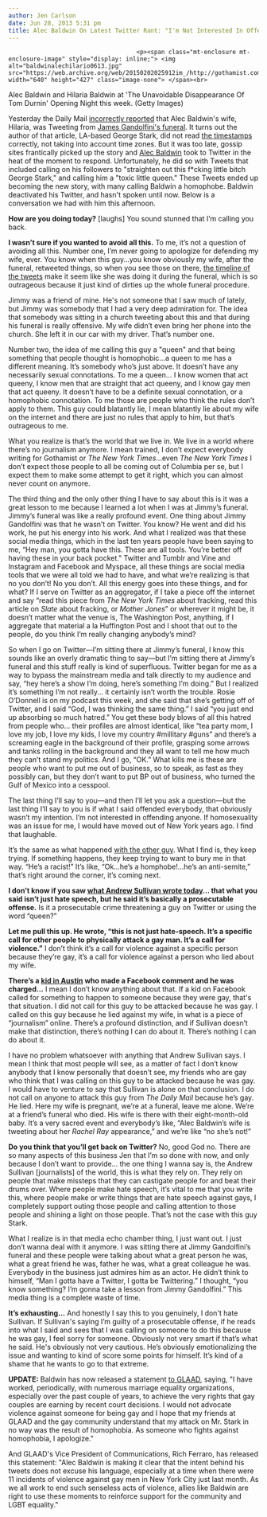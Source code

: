 ```yaml
---
author: Jen Carlson
date: Jun 28, 2013 5:31 pm
title: Alec Baldwin On Latest Twitter Rant: "I'm Not Interested In Offending Anyone"
---
```


	
										<p><span class="mt-enclosure mt-enclosure-image" style="display: inline;"> <img alt="baldwinalechilario0613.jpg" src="https://web.archive.org/web/20150202025912im_/http://gothamist.com/attachments/arts_jen/baldwinalechilario0613.jpg" width="640" height="427" class="image-none"> </span><br>
<span class="photo_caption">Alec Baldwin and Hilaria Baldwin at &apos;The Unavoidable Disappearance Of Tom Durnin&apos; Opening Night this week. (Getty Images)</span></p>

<p>Yesterday the Daily Mail <a href="https://web.archive.org/web/20150202025912/http://www.dailymail.co.uk/tvshowbiz/article-2350054/James-Gandolfini-funeral-Alec-Baldwins-pregnant-wife-Hilaria-TWEETS-Rachael-Ray-anniversary-gifts.html">incorrectly reported</a> that Alec Baldwin&apos;s wife, Hilaria, was Tweeting from <a href="https://web.archive.org/web/20150202025912/http://gothamist.com/2013/06/27/photos_edie_falco_steve_buscemi_mic.php#photo-23">James Gandolfini&apos;s funeral</a>. It turns out the author of that article, LA-based George Stark, did not read <a href="https://web.archive.org/web/20150202025912/http://mashable.com/2013/06/28/alec-baldwin-hilaria-tweet-funeral-controversy/">the timestamps</a> correctly, not taking into account time zones. But it was too late, gossip sites frantically picked up the story and <a href="https://web.archive.org/web/20150202025912/http://gothamist.com/tags/alecbaldwin">Alec Baldwin</a> took to Twitter in the heat of the moment to respond. Unfortunately, he did so with Tweets that included calling on his followers to &quot;straighten out this f*cking little bitch George Stark,&quot; and calling him a &quot;toxic little queen.&quot; These Tweets ended up becoming the new story, with many calling Baldwin a homophobe. Baldwin deactivated his Twitter, and hasn&apos;t spoken until now. Below is a conversation we had with him this afternoon.</p>

<p><strong>How are you doing today?</strong> [laughs] You sound stunned that I&#x2019;m calling you back.</p>

<p><strong>I wasn&#x2019;t sure if you wanted to avoid all this.</strong> To me, it&#x2019;s not a question of avoiding all this. Number one, I&#x2019;m never going to apologize for defending my wife, ever. You know when this guy&#x2026;you know obviously my wife, after the funeral, retweeted things, so when you see those on there, <a href="https://web.archive.org/web/20150202025912/https://twitter.com/AntDeRosa/status/350620521626472450">the timeline of the tweets</a> make it seem like she was doing it during the funeral, which is so outrageous because it just kind of dirties up the whole funeral procedure. </p>

<p>Jimmy was a friend of mine. He&apos;s not someone that I saw much of lately, but Jimmy was somebody that I had a very deep admiration for. The idea that somebody was sitting in a church tweeting about this and that during his funeral is really offensive. My wife didn&#x2019;t even bring her phone into the church. She left it in our car with my driver. That&#x2019;s number one. </p>

<p>Number two, the idea of me calling this guy a &quot;queen&quot; and that being something that people thought is homophobic&#x2026;a queen to me has a different meaning. It&#x2019;s somebody who&#x2019;s just above. It doesn&#x2019;t have any necessarily sexual connotations. To me a queen... I know women that act queeny, I know men that are straight that act queeny, and I know gay men that act queeny. It doesn&#x2019;t have to be a definite sexual connotation, or a homophobic connotation. To me those are people who think the rules don&#x2019;t apply to them. This guy could blatantly lie, I mean blatantly lie about my wife on the internet and there are just no rules that apply to him, but that&#x2019;s outrageous to me. </p>

<p>What you realize is that&#x2019;s the world that we live in. We live in a world where there&#x2019;s no journalism anymore. I mean trained, I don&#x2019;t expect everybody writing for Gothamist or <em>The New York Times</em>&#x2026;even <em>The New York Times</em> I don&#x2019;t expect those people to all be coming out of Columbia per se, but I expect them to make some attempt to get it right, which you can almost never count on anymore. </p>

<p>The third thing and the only other thing I have to say about this is it was a great lesson to me because I learned a lot when I was at Jimmy&#x2019;s funeral. Jimmy&#x2019;s funeral was like a really profound event. One thing about Jimmy Gandolfini was that he wasn&#x2019;t on Twitter. You know? He went and did his work, he put his energy into his work. And what I realized was that these social media things, which in the last ten years people have been saying to me, &#x201C;Hey man, you gotta have this. These are all tools. You&#x2019;re better off having these in your back pocket.&quot; Twitter and Tumblr and Vine and Instagram and Facebook and Myspace, all these things are social media tools that we were all told we had to have, and what we&#x2019;re realizing is that no you don&#x2019;t! No you don&#x2019;t. All this energy goes into these things, and for what? If I serve on Twitter as an aggregator, if I take a piece off the internet and say &#x201C;read this piece from <em>The New York Times</em> about fracking, read this article on <em>Slate</em> about fracking, or <em>Mother Jones</em>&#x201D; or wherever it might be, it doesn&#x2019;t matter what the venue is, The Washington Post, anything, if I aggregate that material a la Huffington Post and I shoot that out to the people, do you think I&#x2019;m really changing anybody&#x2019;s mind? </p>

<p>So when I go on Twitter&#x2014;I&#x2019;m sitting there at Jimmy&#x2019;s funeral, I know this sounds like an overly dramatic thing to say&#x2014;but I&#x2019;m sitting there at Jimmy&#x2019;s funeral and this stuff really is kind of superfluous. Twitter began for me as a way to bypass the mainstream media and talk directly to my audience and say, &#x201C;hey here&#x2019;s a show I&#x2019;m doing, here&#x2019;s something I&#x2019;m doing.&#x201D; But I realized it&#x2019;s something I&#x2019;m not really... it certainly isn&#x2019;t worth the trouble. Rosie O&#x2019;Donnell is on my podcast this week, and she said that she&#x2019;s getting off of Twitter, and I said &#x201C;God, I was thinking the same thing.&#x201D; I said &#x201C;you just end up absorbing so much hatred.&#x201D; You get these body blows of all this hatred from people who... their profiles are almost identical, like &#x201C;tea party mom, I love my job, I love my kids, I love my country #millitary #guns&#x201D; and there&#x2019;s a screaming eagle in the background of their profile, grasping some arrows and tanks rolling in the background and they all want to tell me how much they can&#x2019;t stand my politics. And I go, &#x201C;OK.&#x201D; What kills me is these are people who want to put me out of business, so to speak, as fast as they possibly can, but they don&#x2019;t want to put BP out of business, who turned the Gulf of Mexico into a cesspool. </p>

<p>The last thing I&#x2019;ll say to you&#x2014;and then I&#x2019;ll let you ask a question&#x2014;but the last thing I&#x2019;ll say to you is if what I said offended everybody, that obviously wasn&#x2019;t my intention. I&#x2019;m not interested in offending anyone. If homosexuality was an issue for me, I would have moved out of New York years ago. I find that laughable. </p>

<p>It&#x2019;s the same as what happened <a href="https://web.archive.org/web/20150202025912/http://gothamist.com/2013/02/17/alec_baldwin_accuses_ny_post_photog.php">with the other guy</a>. What I find is, they keep trying. If something happens, they keep trying to want to bury me in that way. &#x201C;He&#x2019;s a racist!&#x201D; It&#x2019;s like, &#x201C;Ok&#x2026;he&#x2019;s a homphobe!...he&#x2019;s an anti-semite,&#x201D; that&#x2019;s right around the corner, it&#x2019;s coming next.</p>

<p><strong>I don&#x2019;t know if you saw <a href="https://web.archive.org/web/20150202025912/http://dish.andrewsullivan.com/2013/06/28/alec-baldwins-homophobic-rant/">what Andrew Sullivan wrote today</a>... that what you said isn&#x2019;t just hate speech, but he said it&#x2019;s basically a prosecutable offense.</strong> Is it a prosecutable crime threatening a guy on Twitter or using the word &#x201C;queen?&#x201D;</p>

<p><strong>Let me pull this up. He wrote, &#x201C;this is not just hate-speech. It&#x2019;s a specific call for other people to physically attack a gay man. It&#x2019;s a call for violence.&#x201D;</strong> I don&#x2019;t think it&#x2019;s a call for violence against a specific person because they&#x2019;re gay, it&#x2019;s a call for violence against a person who lied about my wife.</p>

<p><strong>There&#x2019;s a <a href="https://web.archive.org/web/20150202025912/http://www.huffingtonpost.com/2013/06/27/teenager-justin-carter-facebook-comment-jail_n_3512025.html">kid in Austin</a> who made a Facebook comment and he was charged...</strong> I mean I don&#x2019;t know anything about that. If a kid on Facebook called for something to happen to someone because they were gay, that&apos;s that situation. I did not call for this guy to be attacked because he was gay. I called on this guy because he lied against my wife, in what is a piece of &#x201C;journalism&#x201D; online. There&#x2019;s a profound distinction, and if Sullivan doesn&#x2019;t make that distinction, there&#x2019;s nothing I can do about it. There&#x2019;s nothing I can do about it. </p>

<p>I have no problem whatsoever with anything that Andrew Sullivan says. I mean I think that most people will see, as a matter of fact I don&#x2019;t know anybody that I know personally that doesn&#x2019;t see, my friends who are gay who think that I was calling on this guy to be attacked because he was gay. I would have to venture to say that Sullivan is alone on that conclusion. I do not call on anyone to attack this guy from <em>The Daily Mail</em> because he&#x2019;s gay. He lied. Here my wife is pregnant, we&#x2019;re at a funeral, leave me alone. We&#x2019;re at a friend&#x2019;s funeral who died. His wife is there with their eight-month-old baby. It&#x2019;s a very sacred event and everybody&#x2019;s like, &#x201C;Alec Baldwin&#x2019;s wife is tweeting about her <em>Rachel Ray </em>appearance,&#x201D; and we&#x2019;re like &#x201C;no she&#x2019;s not!&#x201D;</p>

<p><strong>Do you think that you&#x2019;ll get back on Twitter?</strong> No, good God no. There are so many aspects of this business Jen that I&#x2019;m so done with now, and only because I don&#x2019;t want to provide... the one thing I wanna say is, the Andrew Sullivan [journalists] of the world, this is what they rely on. They rely on people that make missteps that they can castigate people for and beat their drums over. Where people make hate speech, it&#x2019;s vital to me that you write this, where people make or write things that are hate speech against gays, I completely support outing those people and calling attention to those people and shining a light on those people. That&#x2019;s not the case with this guy Stark. </p>

<p>What I realize is in that media echo chamber thing, I just want out. I just don&#x2019;t wanna deal with it anymore. I was sitting there at Jimmy Gandolfini&#x2019;s funeral and these people were talking about what a great person he was, what a great friend he was, father he was, what a great colleague he was. Everybody in the business just admires him as an actor. He didn&#x2019;t think to himself, &#x201C;Man I gotta have a Twitter, I gotta be Twittering.&#x201D; I thought, &#x201C;you know something? I&#x2019;m gonna take a lesson from Jimmy Gandolfini.&#x201D; This media thing is a complete waste of time.</p>

<p><strong>It&#x2019;s exhausting...</strong> And honestly I say this to you genuinely, I don&apos;t hate Sullivan. If Sullivan&apos;s saying I&#x2019;m guilty of a prosecutable offense, if he reads into what I said and sees that I was calling on someone to do this because he was gay, I feel sorry for someone.  Obviously not very smart if that&#x2019;s what he said. He&apos;s obviously not very cautious. He&#x2019;s obviously emotionalizing the issue and wanting to kind of score some points for himself. It&#x2019;s kind of a shame that he wants to go to that extreme.</p>

<p><strong>UPDATE:</strong> Baldwin has now released a statement <a href="https://web.archive.org/web/20150202025912/http://www.glaad.org/blog/alec-baldwin-speaks-out-support-gay-community">to GLAAD</a>, saying, &quot;I have worked, periodically, with numerous marriage equality organizations, especially over the past couple of years, to achieve the very rights that gay couples are earning by recent court decisions. I would not advocate violence against someone for being gay and I hope that my friends at GLAAD and the gay community understand that my attack on Mr. Stark in no way was the result of homophobia. As someone who fights against homophobia, I apologize.&quot; </p>

<p>And GLAAD&apos;s Vice President of Communications, Rich Ferraro, has released this statement: &quot;Alec Baldwin is making it clear that the intent behind his tweets does not excuse his language, especially at a time when there were 11 incidents of violence against gay men in New York City just last month. As we all work to end such senseless acts of violence, allies like Baldwin are right to use these moments to reinforce support for the community and LGBT equality.&quot;</p>					
										
									
				